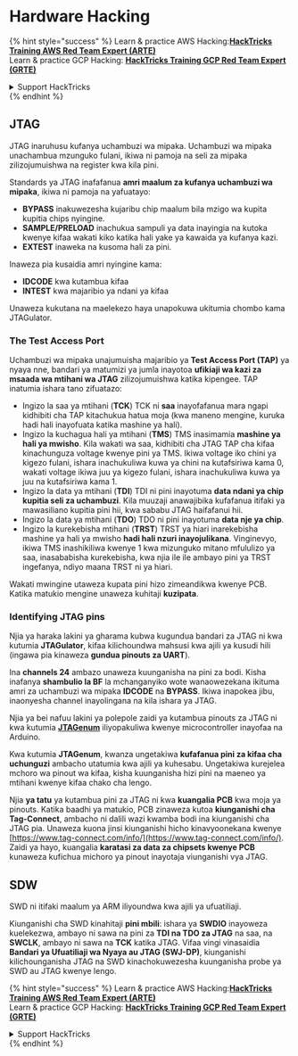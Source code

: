 # Hardware Hacking

{% hint style="success" %}
Learn & practice AWS Hacking:<img src="/.gitbook/assets/arte.png" alt="" data-size="line">[**HackTricks Training AWS Red Team Expert (ARTE)**](https://training.hacktricks.xyz/courses/arte)<img src="/.gitbook/assets/arte.png" alt="" data-size="line">\
Learn & practice GCP Hacking: <img src="/.gitbook/assets/grte.png" alt="" data-size="line">[**HackTricks Training GCP Red Team Expert (GRTE)**<img src="/.gitbook/assets/grte.png" alt="" data-size="line">](https://training.hacktricks.xyz/courses/grte)

<details>

<summary>Support HackTricks</summary>

* Check the [**subscription plans**](https://github.com/sponsors/carlospolop)!
* **Join the** 💬 [**Discord group**](https://discord.gg/hRep4RUj7f) or the [**telegram group**](https://t.me/peass) or **follow** us on **Twitter** 🐦 [**@hacktricks\_live**](https://twitter.com/hacktricks\_live)**.**
* **Share hacking tricks by submitting PRs to the** [**HackTricks**](https://github.com/carlospolop/hacktricks) and [**HackTricks Cloud**](https://github.com/carlospolop/hacktricks-cloud) github repos.

</details>
{% endhint %}

## JTAG

JTAG inaruhusu kufanya uchambuzi wa mipaka. Uchambuzi wa mipaka unachambua mzunguko fulani, ikiwa ni pamoja na seli za mipaka zilizojumuishwa na register kwa kila pini.

Standards ya JTAG inafafanua **amri maalum za kufanya uchambuzi wa mipaka**, ikiwa ni pamoja na yafuatayo:

* **BYPASS** inakuwezesha kujaribu chip maalum bila mzigo wa kupita kupitia chips nyingine.
* **SAMPLE/PRELOAD** inachukua sampuli ya data inayingia na kutoka kwenye kifaa wakati kiko katika hali yake ya kawaida ya kufanya kazi.
* **EXTEST** inaweka na kusoma hali za pini.

Inaweza pia kusaidia amri nyingine kama:

* **IDCODE** kwa kutambua kifaa
* **INTEST** kwa majaribio ya ndani ya kifaa

Unaweza kukutana na maelekezo haya unapokuwa ukitumia chombo kama JTAGulator.

### The Test Access Port

Uchambuzi wa mipaka unajumuisha majaribio ya **Test Access Port (TAP)** ya nyaya nne, bandari ya matumizi ya jumla inayotoa **ufikiaji wa kazi za msaada wa mtihani wa JTAG** zilizojumuishwa katika kipengee. TAP inatumia ishara tano zifuatazo:

* Ingizo la saa ya mtihani (**TCK**) TCK ni **saa** inayofafanua mara ngapi kidhibiti cha TAP kitachukua hatua moja (kwa maneno mengine, kuruka hadi hali inayofuata katika mashine ya hali).
* Ingizo la kuchagua hali ya mtihani (**TMS**) TMS inasimamia **mashine ya hali ya mwisho**. Kila wakati wa saa, kidhibiti cha JTAG TAP cha kifaa kinachunguza voltage kwenye pini ya TMS. Ikiwa voltage iko chini ya kigezo fulani, ishara inachukuliwa kuwa ya chini na kutafsiriwa kama 0, wakati voltage ikiwa juu ya kigezo fulani, ishara inachukuliwa kuwa ya juu na kutafsiriwa kama 1.
* Ingizo la data ya mtihani (**TDI**) TDI ni pini inayotuma **data ndani ya chip kupitia seli za uchambuzi**. Kila muuzaji anawajibika kufafanua itifaki ya mawasiliano kupitia pini hii, kwa sababu JTAG haifafanui hii.
* Ingizo la data ya mtihani (**TDO**) TDO ni pini inayotuma **data nje ya chip**.
* Ingizo la kurekebisha mtihani (**TRST**) TRST ya hiari inarekebisha mashine ya hali ya mwisho **hadi hali nzuri inayojulikana**. Vinginevyo, ikiwa TMS inashikiliwa kwenye 1 kwa mizunguko mitano mfululizo ya saa, inasababisha kurekebisha, kwa njia ile ile ambayo pini ya TRST ingefanya, ndiyo maana TRST ni ya hiari.

Wakati mwingine utaweza kupata pini hizo zimeandikwa kwenye PCB. Katika matukio mengine unaweza kuhitaji **kuzipata**.

### Identifying JTAG pins

Njia ya haraka lakini ya gharama kubwa kugundua bandari za JTAG ni kwa kutumia **JTAGulator**, kifaa kilichoundwa mahsusi kwa ajili ya kusudi hili (ingawa pia kinaweza **gundua pinouts za UART**).

Ina **channels 24** ambazo unaweza kuunganisha na pini za bodi. Kisha inafanya **shambulio la BF** la mchanganyiko wote wanaowezekana ikituma amri za uchambuzi wa mipaka **IDCODE** na **BYPASS**. Ikiwa inapokea jibu, inaonyesha channel inayolingana na kila ishara ya JTAG.

Njia ya bei nafuu lakini ya polepole zaidi ya kutambua pinouts za JTAG ni kwa kutumia [**JTAGenum**](https://github.com/cyphunk/JTAGenum/) iliyopakuliwa kwenye microcontroller inayofaa na Arduino.

Kwa kutumia **JTAGenum**, kwanza ungetakiwa **kufafanua pini za kifaa cha uchunguzi** ambacho utatumia kwa ajili ya kuhesabu. Ungetakiwa kurejelea mchoro wa pinout wa kifaa, kisha kuunganisha hizi pini na maeneo ya mtihani kwenye kifaa chako cha lengo.

Njia **ya tatu** ya kutambua pini za JTAG ni kwa **kuangalia PCB** kwa moja ya pinouts. Katika baadhi ya matukio, PCB zinaweza kutoa **kiunganishi cha Tag-Connect**, ambacho ni dalili wazi kwamba bodi ina kiunganishi cha JTAG pia. Unaweza kuona jinsi kiunganishi hicho kinavyoonekana kwenye [https://www.tag-connect.com/info/](https://www.tag-connect.com/info/). Zaidi ya hayo, kuangalia **karatasi za data za chipsets kwenye PCB** kunaweza kufichua michoro ya pinout inayotaja viunganishi vya JTAG.

## SDW

SWD ni itifaki maalum ya ARM iliyoundwa kwa ajili ya ufuatiliaji.

Kiunganishi cha SWD kinahitaji **pini mbili**: ishara ya **SWDIO** inayoweza kuelekezwa, ambayo ni sawa na pini za **TDI na TDO za JTAG** na saa, na **SWCLK**, ambayo ni sawa na **TCK** katika JTAG. Vifaa vingi vinasaidia **Bandari ya Ufuatiliaji wa Nyaya au JTAG (SWJ-DP)**, kiunganishi kilichounganisha JTAG na SWD kinachokuwezesha kuunganisha probe ya SWD au JTAG kwenye lengo.

{% hint style="success" %}
Learn & practice AWS Hacking:<img src="/.gitbook/assets/arte.png" alt="" data-size="line">[**HackTricks Training AWS Red Team Expert (ARTE)**](https://training.hacktricks.xyz/courses/arte)<img src="/.gitbook/assets/arte.png" alt="" data-size="line">\
Learn & practice GCP Hacking: <img src="/.gitbook/assets/grte.png" alt="" data-size="line">[**HackTricks Training GCP Red Team Expert (GRTE)**<img src="/.gitbook/assets/grte.png" alt="" data-size="line">](https://training.hacktricks.xyz/courses/grte)

<details>

<summary>Support HackTricks</summary>

* Check the [**subscription plans**](https://github.com/sponsors/carlospolop)!
* **Join the** 💬 [**Discord group**](https://discord.gg/hRep4RUj7f) or the [**telegram group**](https://t.me/peass) or **follow** us on **Twitter** 🐦 [**@hacktricks\_live**](https://twitter.com/hacktricks\_live)**.**
* **Share hacking tricks by submitting PRs to the** [**HackTricks**](https://github.com/carlospolop/hacktricks) and [**HackTricks Cloud**](https://github.com/carlospolop/hacktricks-cloud) github repos.

</details>
{% endhint %}
